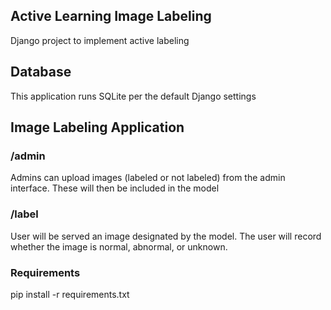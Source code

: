## Active Learning Image Labeling

Django project to implement active labeling

## Database 

This application runs SQLite per the default Django settings

## Image Labeling Application 

### /admin
Admins can upload images (labeled or not labeled) from the admin interface.
These will then be included in the model

### /label
User will be served an image designated by the model. 
The user will record whether the image is normal, abnormal, or unknown.

### Requirements
pip install -r requirements.txt